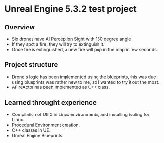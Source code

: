 # Unreal Engine 5.3.2 test project

## Overview
* Six drones have AI Perception Sight with 180 degree angle.
* If they spot a fire, they will try to extinguish it.
* Once fire is extinguished, a new fire will pop in the map in few seconds.

## Project structure
* Drone's logic has been implemented using the blueprints, this was due using blueprints was rather new to me, so I wanted to try it out the most.
* AFireActor has been implemented as C++ class.

## Learned throught experience
* Compilation of UE 5 in Linux environments, and installing tooling for Linux.
* Procedural Environment creation.
* C++ classes in UE.
* Unreal Engine Blueprints.
